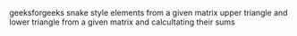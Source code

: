 geeksforgeeks
snake style elements from a given matrix 
upper triangle and lower triangle from a given matrix and calcultating their sums
